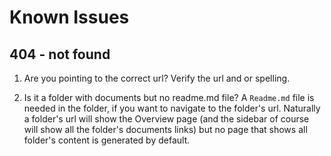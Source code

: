 # Known Issues

## 404 - not found

1. Are you pointing to the correct url?
   Verify the url and or spelling.

2. Is it a folder with documents but no readme.md file?
   A `Readme.md` file is needed in the folder, if you want to navigate to the
   folder's url. Naturally a folder's url will show the Overview page (and the
   sidebar of course will show all the folder's documents links) but no page
   that shows all folder's content is generated by default.
